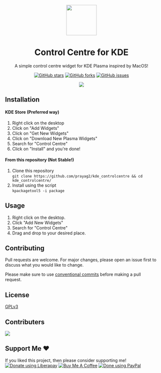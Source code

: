<p align="center">
  <img src="https://github.com/Prayag2/kde_controlcentre/blob/main/assets/logo.jpg" width=100/>
  <h1 align="center">Control Centre for KDE</h1>
  <p align="center">A simple control centre widget for KDE Plasma inspired by MacOS!</center>
</p>

<p align="center">
<a href="https://github.com/prayag2/kde_controlcentre/stargazers"><img alt="GitHub stars" src="https://img.shields.io/github/stars/prayag2/kde_controlcentre?color=%233DAEE9&style=for-the-badge"></a>
<a href="https://github.com/prayag2/kde_controlcentre/network"><img alt="GitHub forks" src="https://img.shields.io/github/forks/prayag2/kde_controlcentre?color=%233DAEE9&style=for-the-badge"></a>
<a href="https://github.com/prayag2/kde_controlcentre/issues"><img alt="GitHub issues" src="https://img.shields.io/github/issues/prayag2/kde_controlcentre?color=%233DAEE9&style=for-the-badge"></a>
</p>

<p align="center">
  <img src="https://github.com/Prayag2/kde_controlcentre/blob/main/assets/ss.png"/>
</p>

## Installation
#### KDE Store (Preferred way)
1. Right click on the desktop
2. Click on "Add Widgets"
3. Click on "Get New Widgets"
4. Click on "Download New Plasma Widgets"
5. Search for "Control Centre"
6. Click on "Install" and you're done!

#### From this repository (Not Stable!)
1. Clone this repository  
```git clone https://github.com/prayag2/kde_controlcentre && cd kde_controlcentre/```
2. Install using the script  
```kpackagetool5 -i package```

## Usage
1. Right click on the desktop.
2. Click "Add New Widgets"
3. Search for "Control Centre"
4. Drag and drop to your desired place.

## Contributing
Pull requests are welcome. For major changes, please open an issue first to discuss what you would like to change.

Please make sure to use [conventional commits](https://www.conventionalcommits.org/en/v1.0.0/) before making a pull request.

## License
[GPLv3](https://www.gnu.org/licenses/gpl-3.0.en.html)

## Contributers
<a href = "https://github.com/Prayag2/kde_controlcentre/graphs/contributors">
  <img src = "https://contrib.rocks/image?repo=Prayag2/kde_controlcentre"/>
</a>

## Support Me ♥
If you liked this project, then please consider supporting me!
<br>
<a href="https://liberapay.com/Prayag/donate"><img alt="Donate using Liberapay" src="https://img.shields.io/badge/LIBERAPAY-%231A171B?style=for-the-badge&logo=liberapay"/></a>
<a href="https://ko-fi.com/O5O1FJ70D"><img alt="Buy Me A Coffee" src="https://img.shields.io/badge/Buy%20Me%20A%20Coffee-%234D798C?style=for-the-badge&logo=ko-fi"/></a>
<a href="https://coindrop.to/prayagjain"><img alt="Done using PayPal" src="https://img.shields.io/badge/PayPal-%23F2BA37?style=for-the-badge&logo=paypal"/></a>